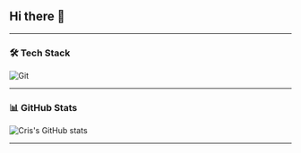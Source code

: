 ## Hi there 👋

<!--
**ddiske/ddiske** is a ✨ _special_ ✨ repository because its `README.md` (this file) appears on your GitHub profile.

Here are some ideas to get you started:

- 🔭 I’m currently working on ...
- 🌱 I’m currently learning ...
- 👯 I’m looking to collaborate on ...
- 🤔 I’m looking for help with ...
- 💬 Ask me about ...
- 📫 How to reach me: ...
- 😄 Pronouns: ...
- ⚡ Fun fact: ...
-->

---

### 🛠️ Tech Stack
![Git](https://img.shields.io/badge/-Git-F05032?style=flat&logo=git&logoColor=white)

---

### 📊 GitHub Stats
![Cris's GitHub stats](https://github-readme-stats.vercel.app/api?username=cris2137&show_icons=true&theme=default)

---
